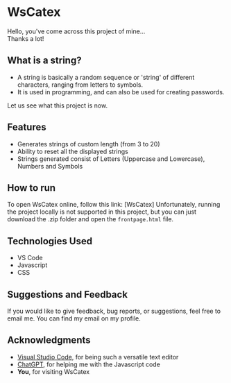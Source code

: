 # WsCatex
Hello, you've come across this project of mine...  
Thanks a lot!  

## What is a string?
- A string is basically a random sequence or 'string' of different characters, ranging from letters to symbols.
- It is used in programming, and can also be used for creating passwords.  
  
Let us see what this project is now.

## Features
- Generates strings of custom length (from 3 to 20)
- Ability to reset all the displayed strings
- Strings generated consist of Letters (Uppercase and Lowercase), Numbers and Symbols

## How to run
To open WsCatex online, follow this link: [WsCatex] 
Unfortunately, running the project locally is not supported in this project, but you can just download the .zip folder and open the `frontpage.html` file.

## Technologies Used
- VS Code
- Javascript
- CSS

## Suggestions and Feedback
If you would like to give feedback, bug reports, or suggestions, feel free to email me. You can find my email on my profile.

## Acknowledgments
- [Visual Studio Code](https://code.visualstudio.com/), for being such a versatile text editor
- [ChatGPT](https://chat.openai.com/), for helping me with the Javascript code
- **You**, for visiting WsCatex
